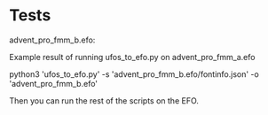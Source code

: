 Tests
===================

advent_pro_fmm_b.efo:

Example result of running ufos_to_efo.py on advent_pro_fmm_a.efo

python3 'ufos_to_efo.py' -s 'advent_pro_fmm_b.efo/fontinfo.json' -o 'advent_pro_fmm_b.efo'

Then you can run the rest of the scripts on the EFO.